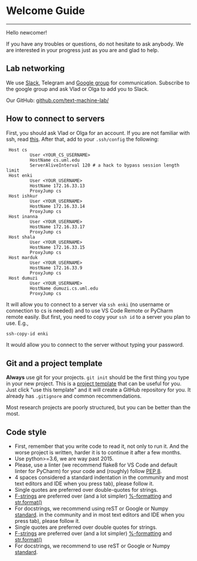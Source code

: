 # Welcome Guide
---

Hello newcomer!

<Welcome message>
If you have any troubles or questions, do not hesitate to ask anybody.
We are interested in your progress just as you are and glad to help.

## Lab networking
We use [Slack](https://text-machine-test.slack.com/), Telegram and [Google group](https://groups.google.com/forum/#!aboutgroup/text-machine) for communication.
Subscribe to the google group and ask Vlad or Olga to add you to Slack.

Our GitHub: [github.com/text-machine-lab/](https://github.com/text-machine-lab)

## How to connect to servers

First, you should ask Vlad or Olga for an account.
If you are not familiar with ssh, read [this](https://www.digitalocean.com/community/tutorials/ssh-essentials-working-with-ssh-servers-clients-and-keys).
After that, add to your `.ssh/config` the following:

```
 Host cs
         User <YOUR_CS_USERNAME>
         HostName cs.uml.edu
         ServerAliveInterval 120 # a hack to bypass session length limit
 Host enki
         User <YOUR_USERNAME>
         HostName 172.16.33.13
         ProxyJump cs
 Host ishkur
         User <YOUR_USERNAME>
         HostName 172.16.33.14
         ProxyJump cs
 Host inanna
         User <YOUR_USERNAME>
         HostName 172.16.33.17
         ProxyJump cs
 Host shala
         User <YOUR_USERNAME>
         HostName 172.16.33.15
         ProxyJump cs
 Host marduk
         User <YOUR_USERNAME>
         HostName 172.16.33.9
         ProxyJump cs
 Host dumuzi
         User <YOUR_USERNAME>
         HostName dumuzi.cs.uml.edu
         ProxyJump cs
 ```

It will allow you to connect to a server via `ssh enki` (no username or connection to cs is needed)
and to use VS Code Remote or PyCharm remote easily.
But first, you need to copy your `ssh id` to a server you plan to use. E.g.,

```bash
ssh-copy-id enki
```

It would allow you to connect to the server without typing your password.

## Git and a project template

**Always** use git for your projects. `git init` should be the first thing you type in your new project.
This is a [project template](https://github.com/Guitaricet/ml-project-template) that can be useful for you.
Just click "use this template" and it will create a GitHub repository for you. It already has `.gitignore` and common recommendations.

Most research projects are poorly structured, but you can be better than the most.

## Code style

* First, remember that you write code to read it, not only to run it. And the worse project is written, harder it is to continue it after a few months.
* Use python>=3.6, we are way past 2015.
* Please, use a linter (we recommend flake8 for VS Code and default linter for PyCharm) for your code
and (roughly) follow [PEP 8](https://www.python.org/dev/peps/pep-0008).
* 4 spaces considered a standard indentation in the community and most text editors and IDE when you press tab), please follow it.
* Single quotes are preferred over double-quotes for strings.
* [F-strings](https://realpython.com/python-f-strings/) are preferred over (and a lot simpler)
[%-formatting](https://realpython.com/python-f-strings/#option-1-formatting)
and [str.format()](https://realpython.com/python-f-strings/#option-2-strformat)
* For docstrings, we recommend using reST or Google or Numpy [standard](https://stackoverflow.com/questions/3898572/what-is-the-standard-python-docstring-format). in the community and in most text editors and IDE when you press tab), please follow it.
* Single quotes are preferred over double quotes for strings.
* [F-strings](https://realpython.com/python-f-strings/) are preferred over (and a lot simpler)
[%-formatting](https://realpython.com/python-f-strings/#option-1-formatting)
and [str.format()](https://realpython.com/python-f-strings/#option-2-strformat)
* For docstrings, we recommend to use reST or Google or Numpy [standard](https://stackoverflow.com/questions/3898572/what-is-the-standard-python-docstring-format).
